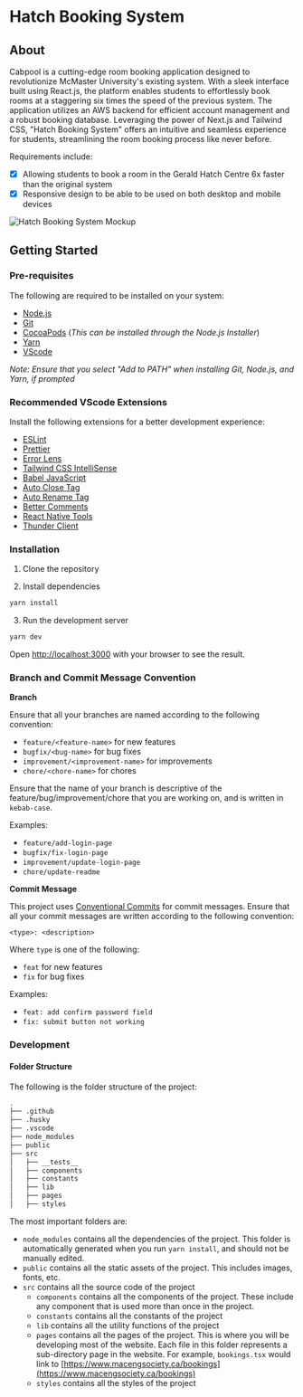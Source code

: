 # Hatch Booking System

## About

Cabpool is a cutting-edge room booking application designed to revolutionize McMaster University's existing system. With a sleek interface built using React.js, the platform enables students to effortlessly book rooms at a staggering six times the speed of the previous system. The application utilizes an AWS backend for efficient account management and a robust booking database. Leveraging the power of Next.js and Tailwind CSS, "Hatch Booking System" offers an intuitive and seamless experience for students, streamlining the room booking process like never before.

Requirements include:

- [x] Allowing students to book a room in the Gerald Hatch Centre 6x faster than the original system
- [x] Responsive design to be able to be used on both desktop and mobile devices

![Hatch Booking System Mockup](https://i.imgur.com/6NeHwbr.jpg)

## Getting Started

### Pre-requisites

The following are required to be installed on your system:

- [Node.js](https://nodejs.org/en/download/)
- [Git](https://git-scm.com/downloads)
- [CocoaPods](https://cocoapods.org/) (_This can be installed through the Node.js Installer_)
- [Yarn](https://yarnpkg.com/getting-started/install)
- [VScode](https://code.visualstudio.com/download)

_Note: Ensure that you select "Add to PATH" when installing Git, Node.js, and Yarn, if prompted_

### Recommended VScode Extensions

Install the following extensions for a better development experience:

- [ESLint](https://marketplace.visualstudio.com/items?itemName=dbaeumer.vscode-eslint)
- [Prettier](https://marketplace.visualstudio.com/items?itemName=esbenp.prettier-vscode)
- [Error Lens](https://marketplace.visualstudio.com/items?itemName=usernamehw.errorlens)
- [Tailwind CSS IntelliSense](https://marketplace.visualstudio.com/items?itemName=bradlc.vscode-tailwindcss)
- [Babel JavaScript](https://marketplace.visualstudio.com/items?itemName=mgmcdermott.vscode-language-babel)
- [Auto Close Tag](https://marketplace.visualstudio.com/items?itemName=formulahendry.auto-close-tag)
- [Auto Rename Tag](https://marketplace.visualstudio.com/items?itemName=formulahendry.auto-rename-tag)
- [Better Comments](https://marketplace.visualstudio.com/items?itemName=aaron-bond.better-comments)
- [React Native Tools](https://marketplace.visualstudio.com/items?itemName=msjsdiag.vscode-react-native)
- [Thunder Client](https://marketplace.visualstudio.com/items?itemName=rangav.vscode-thunder-client)

### Installation

1. Clone the repository

2. Install dependencies

```bash
yarn install
```

3. Run the development server

```bash
yarn dev
```

Open [http://localhost:3000](http://localhost:3000) with your browser to see the result.

### Branch and Commit Message Convention

**Branch**

Ensure that all your branches are named according to the following convention:

- `feature/<feature-name>` for new features
- `bugfix/<bug-name>` for bug fixes
- `improvement/<improvement-name>` for improvements
- `chore/<chore-name>` for chores

Ensure that the name of your branch is descriptive of the feature/bug/improvement/chore that you are working on, and is written in `kebab-case`.

Examples:

- `feature/add-login-page`
- `bugfix/fix-login-page`
- `improvement/update-login-page`
- `chore/update-readme`

**Commit Message**

This project uses [Conventional Commits](https://www.conventionalcommits.org/en/v1.0.0/) for commit messages. Ensure that all your commit messages are written according to the following convention:

```
<type>: <description>
```

Where `type` is one of the following:

- `feat` for new features
- `fix` for bug fixes

Examples:

- `feat: add confirm password field`
- `fix: submit button not working`

### Development

#### Folder Structure

The following is the folder structure of the project:

```bash
.
├── .github
├── .husky
├── .vscode
├── node_modules
├── public
├── src
│   ├── __tests__
│   ├── components
│   ├── constants
│   ├── lib
│   ├── pages
│   ├── styles
```

The most important folders are:

- `node_modules` contains all the dependencies of the project. This folder is automatically generated when you run `yarn install`, and should not be manually edited.
- `public` contains all the static assets of the project. This includes images, fonts, etc.
- `src` contains all the source code of the project
  - `components` contains all the components of the project. These include any component that is used more than once in the project.
  - `constants` contains all the constants of the project
  - `lib` contains all the utility functions of the project
  - `pages` contains all the pages of the project. This is where you will be developing most of the website. Each file in this folder represents a sub-directory page in the website. For example, `bookings.tsx` would link to [https://www.macengsociety.ca/bookings](https://www.macengsociety.ca/bookings)
  - `styles` contains all the styles of the project
